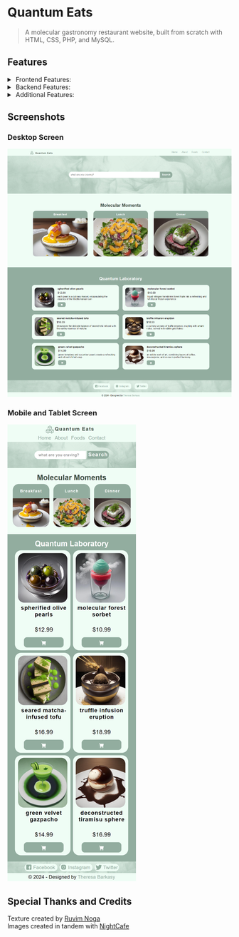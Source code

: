 # Quantum Eats
> A molecular gastronomy restaurant website, built from scratch with HTML, CSS, PHP, and MySQL.

## Features
<details>
<summary>&nbsp;Frontend Features:</summary>
<br>
<p><b>Interactive Menu:</b> Explore a curated menu of molecular gastronomy dishes, each with detailed descriptions and images.</p>
<p><b>Order Placement:</b> Easily navigate through the menu to select and place orders for your desired dishes.</p>
<p><b>Dynamic Navigation:</b> Seamless navigation between different food items, categories, and sections of the website.</p>
</details>

<details>
<summary>&nbsp;Backend Features:</summary>
<br>
  <p><b>Admin Management:</b> Add and delete admin users to manage website operations securely.</p>
  <p><b>Order Management:</b> View, manage, and track orders placed by customers in real time.
Update order statuses to keep customers informed about their order progress.</p>
  <p><b>Menu Management:</b> Add, update, and delete menu items with ease, allowing for flexibility in showcasing culinary creations. Organize menu items into categories for better navigation and presentation.</p>
  <p><b>Authentication:</b> Secure login system for admin users to access backend functionalities and perform administrative tasks.</p>
</details>

<details>
<summary>&nbsp;Additional Features:</summary>
<br>
  <p><b>Data Persistence:</b> Utilize databases to store and retrieve information about menu items, orders, and admin users for seamless data management.</p>
  <p><b>User-Friendly Interface:</b> Intuitive and responsive user interface design for both frontend and backend, ensuring a pleasant browsing and administrative experience.</p>
  <p><b>Customization Options:</b> Tailor the website's appearance and functionality according to your restaurant's branding and requirements.</p>
  <p><b>Security Measures:</b> Implement security measures to protect sensitive information and prevent unauthorized access to administrative features.</p>
  <p><b>Scalability:</b> Designed with scalability in mind, allowing for future enhancements and expansions as your restaurant grows.</p>
</details>


## Screenshots
### Desktop Screen
![Homepage Desktop](screenshots/quantum-eats-desktop-homepage.png)
### Mobile and Tablet Screen
![Homepage Mobile](screenshots/quantum-eats-mobile-homepage.png)

## Special Thanks and Credits
<!-- Search Background -->
Texture created by [Ruvim Noga](https://unsplash.com/photos/blue-red-and-black-smoke-digital-wallpaper-pazM9TQJ2Ck)  
Images created in tandem with [NightCafe](https://creator.nightcafe.studio/studio?gad_source=1&gclid=Cj0KCQiAkeSsBhDUARIsAK3tiefTHhVQ8K37DRBvgTOkNnGutCEnVwfhuzfUbjuPM8Z5NQLk45NXoosaAozNEALw_wcB)
  
  <!-- 
  Front End
  http://localhost/Quantum-Eats/index.html
  Back End
  http://localhost/Quantum-Eats/admin/
  Database
  http://localhost/phpmyadmin/index.php?route=/database/structure&db=quantum-eats 
   -->
